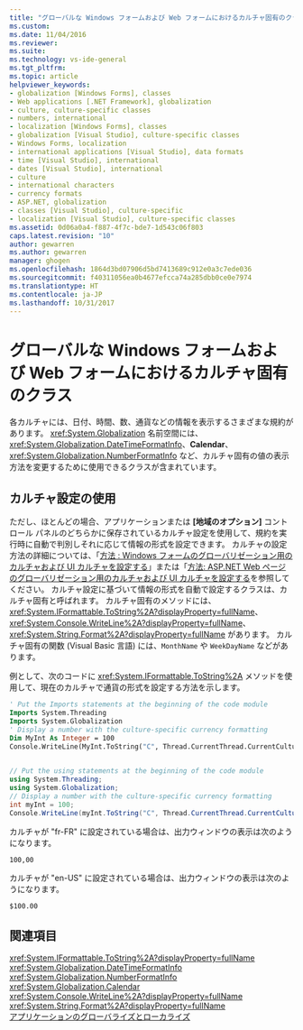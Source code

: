 ```yaml
---
title: "グローバルな Windows フォームおよび Web フォームにおけるカルチャ固有のクラス | Microsoft Docs"
ms.custom: 
ms.date: 11/04/2016
ms.reviewer: 
ms.suite: 
ms.technology: vs-ide-general
ms.tgt_pltfrm: 
ms.topic: article
helpviewer_keywords:
- globalization [Windows Forms], classes
- Web applications [.NET Framework], globalization
- culture, culture-specific classes
- numbers, international
- localization [Windows Forms], classes
- globalization [Visual Studio], culture-specific classes
- Windows Forms, localization
- international applications [Visual Studio], data formats
- time [Visual Studio], international
- dates [Visual Studio], international
- culture
- international characters
- currency formats
- ASP.NET, globalization
- classes [Visual Studio], culture-specific
- localization [Visual Studio], culture-specific classes
ms.assetid: 0d06a0a4-f887-4f7c-bde7-1d543c06f803
caps.latest.revision: "10"
author: gewarren
ms.author: gewarren
manager: ghogen
ms.openlocfilehash: 1864d3bd07906d5bd7413689c912e0a3c7ede036
ms.sourcegitcommit: f40311056ea0b4677efcca74a285dbb0ce0e7974
ms.translationtype: HT
ms.contentlocale: ja-JP
ms.lasthandoff: 10/31/2017
---
```

# <a name="culture-specific-classes-for-global-windows-forms-and-web-forms"></a>グローバルな Windows フォームおよび Web フォームにおけるカルチャ固有のクラス
各カルチャには、日付、時間、数、通貨などの情報を表示するさまざまな規約があります。 <xref:System.Globalization> 名前空間には、<xref:System.Globalization.DateTimeFormatInfo>、**Calendar**、<xref:System.Globalization.NumberFormatInfo> など、カルチャ固有の値の表示方法を変更するために使用できるクラスが含まれています。  
  
## <a name="using-the-culture-setting"></a>カルチャ設定の使用  
 ただし、ほとんどの場合、アプリケーションまたは **[地域のオプション]** コントロール パネルのどちらかに保存されているカルチャ設定を使用して、規約を実行時に自動で判別しそれに応じて情報の形式を設定できます。 カルチャの設定方法の詳細については、「[方法 : Windows フォームのグローバリゼーション用のカルチャおよび UI カルチャを設定する](http://msdn.microsoft.com/en-us/694e049f-0b91-474a-9789-d35124f248f0)」または「[方法: ASP.NET Web ページのグローバリゼーション用のカルチャおよび UI カルチャを設定する](http://msdn.microsoft.com/Library/76091f86-f967-4687-a40f-de87bd8cc9a0)を参照してください。 カルチャ設定に基づいて情報の形式を自動で設定するクラスは、カルチャ固有と呼ばれます。 カルチャ固有のメソッドには、<xref:System.IFormattable.ToString%2A?displayProperty=fullName>、<xref:System.Console.WriteLine%2A?displayProperty=fullName>、<xref:System.String.Format%2A?displayProperty=fullName> があります。 カルチャ固有の関数 (Visual Basic 言語) には、`MonthName` や `WeekDayName` などがあります。  
  
 例として、次のコードに <xref:System.IFormattable.ToString%2A> メソッドを使用して、現在のカルチャで通貨の形式を設定する方法を示します。  
  
```vb  
' Put the Imports statements at the beginning of the code module  
Imports System.Threading  
Imports System.Globalization  
' Display a number with the culture-specific currency formatting  
Dim MyInt As Integer = 100  
Console.WriteLine(MyInt.ToString("C", Thread.CurrentThread.CurrentCulture))  
  
```  
  
```csharp  
// Put the using statements at the beginning of the code module  
using System.Threading;  
using System.Globalization;  
// Display a number with the culture-specific currency formatting  
int myInt = 100;  
Console.WriteLine(myInt.ToString("C", Thread.CurrentThread.CurrentCulture));  
```  
  
 カルチャが "fr-FR" に設定されている場合は、出力ウィンドウの表示は次のようになります。  
  
 `100,00`  
  
 カルチャが "en-US" に設定されている場合は、出力ウィンドウの表示は次のようになります。  
  
 `$100.00`  
  
## <a name="see-also"></a>関連項目  
 <xref:System.IFormattable.ToString%2A?displayProperty=fullName>   
 <xref:System.Globalization.DateTimeFormatInfo>   
 <xref:System.Globalization.NumberFormatInfo>   
 <xref:System.Globalization.Calendar>   
 <xref:System.Console.WriteLine%2A?displayProperty=fullName>   
 <xref:System.String.Format%2A?displayProperty=fullName>   
 [アプリケーションのグローバライズとローカライズ](../ide/globalizing-and-localizing-applications.md)